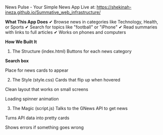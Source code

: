  News Pulse - Your Simple News App
Live at: https://shekinah-ineza.github.io/Summative_web_infrastructure/

**What This App Does**
✔ Browse news in categories like Technology, Health, or Sports
✔ Search for topics like "football" or "iPhone"
✔ Read summaries with links to full articles
✔ Works on phones and computers

**How We Built It** 
1. The Structure (index.html)
Buttons for each news category

**Search box**

Place for news cards to appear

2. The Style (style.css)
Cards that flip up when hovered

Clean layout that works on small screens

Loading spinner animation

3. The Magic (script.js)
Talks to the GNews API to get news

Turns API data into pretty cards

Shows errors if something goes wrong
